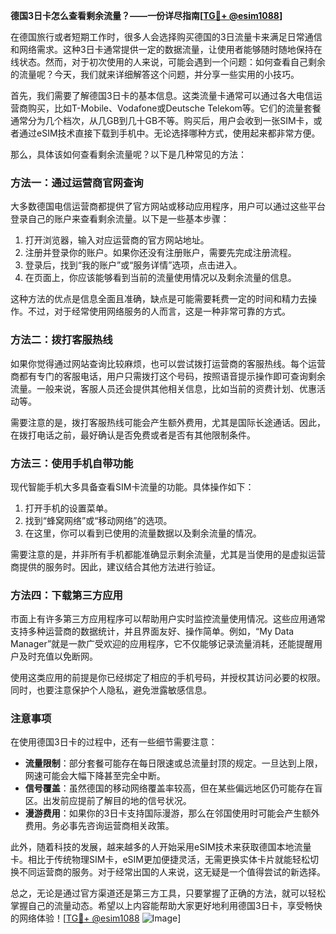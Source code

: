 **德国3日卡怎么查看剩余流量？——一份详尽指南[[TG💪+ @esim1088](https://t.me/s/esim1088)]**

在德国旅行或者短期工作时，很多人会选择购买德国的3日流量卡来满足日常通信和网络需求。这种3日卡通常提供一定的数据流量，让使用者能够随时随地保持在线状态。然而，对于初次使用的人来说，可能会遇到一个问题：如何查看自己剩余的流量呢？今天，我们就来详细解答这个问题，并分享一些实用的小技巧。

首先，我们需要了解德国3日卡的基本信息。这类流量卡通常可以通过各大电信运营商购买，比如T-Mobile、Vodafone或Deutsche Telekom等。它们的流量套餐通常分为几个档次，从几GB到几十GB不等。购买后，用户会收到一张SIM卡，或者通过eSIM技术直接下载到手机中。无论选择哪种方式，使用起来都非常方便。

那么，具体该如何查看剩余流量呢？以下是几种常见的方法：

### 方法一：通过运营商官网查询

大多数德国电信运营商都提供了官方网站或移动应用程序，用户可以通过这些平台登录自己的账户来查看剩余流量。以下是一些基本步骤：

1. 打开浏览器，输入对应运营商的官方网站地址。
2. 注册并登录你的账户。如果你还没有注册账户，需要先完成注册流程。
3. 登录后，找到“我的账户”或“服务详情”选项，点击进入。
4. 在页面上，你应该能够看到当前的流量使用情况以及剩余流量的信息。

这种方法的优点是信息全面且准确，缺点是可能需要耗费一定的时间和精力去操作。不过，对于经常使用网络服务的人而言，这是一种非常可靠的方式。

### 方法二：拨打客服热线

如果你觉得通过网站查询比较麻烦，也可以尝试拨打运营商的客服热线。每个运营商都有专门的客服电话，用户只需拨打这个号码，按照语音提示操作即可查询剩余流量。一般来说，客服人员还会提供其他相关信息，比如当前的资费计划、优惠活动等。

需要注意的是，拨打客服热线可能会产生额外费用，尤其是国际长途通话。因此，在拨打电话之前，最好确认是否免费或者是否有其他限制条件。

### 方法三：使用手机自带功能

现代智能手机大多具备查看SIM卡流量的功能。具体操作如下：

1. 打开手机的设置菜单。
2. 找到“蜂窝网络”或“移动网络”的选项。
3. 在这里，你可以看到已使用的流量数据以及剩余流量的情况。

需要注意的是，并非所有手机都能准确显示剩余流量，尤其是当使用的是虚拟运营商提供的服务时。因此，建议结合其他方法进行验证。

### 方法四：下载第三方应用

市面上有许多第三方应用程序可以帮助用户实时监控流量使用情况。这些应用通常支持多种运营商的数据统计，并且界面友好、操作简单。例如，“My Data Manager”就是一款广受欢迎的应用程序，它不仅能够记录流量消耗，还能提醒用户及时充值以免断网。

使用这类应用的前提是你已经绑定了相应的手机号码，并授权其访问必要的权限。同时，也要注意保护个人隐私，避免泄露敏感信息。

### 注意事项

在使用德国3日卡的过程中，还有一些细节需要注意：

- **流量限制**：部分套餐可能存在每日限速或总流量封顶的规定。一旦达到上限，网速可能会大幅下降甚至完全中断。
- **信号覆盖**：虽然德国的移动网络覆盖率较高，但在某些偏远地区仍可能存在盲区。出发前应提前了解目的地的信号状况。
- **漫游费用**：如果你的3日卡支持国际漫游，那么在邻国使用时可能会产生额外费用。务必事先咨询运营商相关政策。

此外，随着科技的发展，越来越多的人开始采用eSIM技术来获取德国本地流量卡。相比于传统物理SIM卡，eSIM更加便捷灵活，无需更换实体卡片就能轻松切换不同运营商的服务。对于经常出国的人来说，这无疑是一个值得尝试的新选择。

总之，无论是通过官方渠道还是第三方工具，只要掌握了正确的方法，就可以轻松掌握自己的流量动态。希望以上内容能帮助大家更好地利用德国3日卡，享受畅快的网络体验！[[TG💪+ @esim1088](https://t.me/s/esim1088) ![Image](https://i.postimg.cc/4NQfJmqS/Snipaste-2025-05-13-00-14-12.png)]